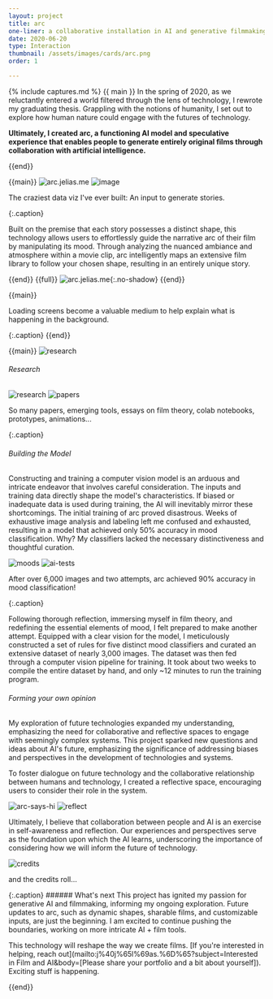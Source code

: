 ```yaml
---
layout: project
title: arc
one-liner: a collaborative installation in AI and generative filmmaking
date: 2020-06-20
type: Interaction
thumbnail: /assets/images/cards/arc.png
order: 1

---
```

{% include captures.md %}
{{ main }}
In the spring of 2020, as we reluctantly entered a world filtered through the lens of technology, I rewrote my graduating thesis. Grappling with the notions of humanity, I set out to explore how human nature could engage with the futures of technology. 

**Ultimately, I created arc, a functioning AI model and speculative experience that enables people to generate entirely original films through collaboration with artificial intelligence.**

<!-- **The result is an operating AI model and speculative experience that fosters collaboration between people and artificial intelligence to generate entirely original films.** -->
{{end}}

{{main}}
![arc.jelias.me](/assets/images/projects/arc/landing.png)
![image](/assets/images/projects/arc/shapes.png)
<p>The craziest data viz I've ever built: An input to generate stories.</p>{:.caption}

<!-- <p>Built on the premise that each story possesses a distinct shape, this technology allows users to effortlessly guide the narrative arc of their film by manipulating its mood.</p>{:.caption} -->

Built on the premise that each story possesses a distinct shape, this technology allows users to effortlessly guide the narrative arc of their film by manipulating its mood. Through analyzing the nuanced ambiance and atmosphere within a movie clip, arc intelligently maps an extensive film library to follow your chosen shape, resulting in an entirely unique story.

<!--
Arc is a installation that empowers users to generate films by collaborating with AI. Built on the premise that each story possesses a distinct shape, this technology allows users to effortlessly guide the narrative arc of their film by manipulating its mood. Through analyzing the nuanced ambiance and atmosphere within a movie clip, arc intelligently maps an extensive film library to follow your chosen shape, resulting in an entirely unique story. 
 -->
{{end}}
{{full}}
![arc.jelias.me](/assets/images/projects/arc/animations.png){:.no-shadow}
{{end}}

{{main}}
<p>Loading screens become a valuable medium to help explain what is happening in the background.</p>{:.caption}
{{end}}

{{main}}
![research](/assets/images/projects/arc/flim.png)
###### Research
![research](/assets/images/projects/arc/research.png)
![papers](/assets/images/projects/arc/papers.png)
<p>So many papers, emerging tools, essays on film theory, colab notebooks, prototypes, animations...</p>{:.caption}

<!-- This project was 10 weeks, of research, learning about ai, cinematic moods, systems, and python, exploring, prototyping, training round 1 (50% accurate), testing, training round 2 (90% accuracy!), building, compiling, running (scripts and models), animating, and polishing. -->

###### Building the Model
Constructing and training a computer vision model is an arduous and intricate endeavor that involves careful consideration. The inputs and training data directly shape the model's characteristics. If biased or inadequate data is used during training, the AI will inevitably mirror these shortcomings. The initial training of arc proved disastrous. Weeks of exhaustive image analysis and labeling left me confused and exhausted, resulting in a model that achieved only 50% accuracy in mood classification. Why? My classifiers lacked the necessary distinctiveness and thoughtful curation.

<!-- Training an AI is a pivotal step often overlooked nowadays, yet it holds tremendous significance. The inputs and training data directly shape the model's characteristics. If biased or inadequate data is used during training, the AI will inevitably mirror these shortcomings. And the initial training data for arc was exactly that, inadequate. I had no clear definition of classifiers, and a murky understanding of mood at best, which resulted in a poorly performing AI :( -->

![moods](/assets/images/projects/arc/moods.png)
![ai-tests](/assets/images/projects/arc/ai-tests.png)
<p>After over 6,000 images and two attempts, arc achieved 90% accuracy in mood classification!</p>{:.caption}

Following thorough reflection, immersing myself in film theory, and redefining the essential elements of mood, I felt prepared to make another attempt. Equipped with a clear vision for the model,  I meticulously constructed a set of rules for five distinct mood classifiers and curated an extensive dataset of nearly 3,000 images. The dataset was then fed through a computer vision pipeline for training. It took about two weeks to compile the entire dataset by hand, and only ~12 minutes to run the training program.

###### Forming your own opinion
My exploration of future technologies expanded my understanding, emphasizing the need for collaborative and reflective spaces to engage with seemingly complex systems. This project sparked new questions and ideas about AI's future, emphasizing the significance of addressing biases and perspectives in the development of technologies and systems. 

To foster dialogue on future technology and the collaborative relationship between humans and technology, I created a reflective space, encouraging users to consider their role in the system.

![arc-says-hi](/assets/images/projects/arc/arc-says-hi.png)
![reflect](/assets/images/projects/arc/reflect.png)

Ultimately, I believe that collaboration between people and AI is an exercise in self-awareness and reflection. Our experiences and perspectives serve as the foundation upon which the AI learns, underscoring the importance of considering how we will inform the future of technology.

<!-- This project served as a thesis, focusing on AI collaboration, complex systems, and speculative technologies. -->

![credits](/assets//images/projects/arc/credits.png)
<p>and the credits roll...</p>{:.caption}
###### What's next
This project has ignited my passion for generative AI and filmmaking, informing my ongoing exploration. Future updates to arc, such as dynamic shapes, sharable films, and customizable inputs, are just the beginning. I am excited to continue pushing the boundaries, working on more intricate AI + film tools.
 
This technology will reshape the way we create films. [If you're interested in helping, reach out](ma&#105;lt&#111;&#58;j&#37;40j%65&#108;&#37;69a&#115;&#46;%6&#68;&#37;6&#53;?subject=Interested in Film and AI&body=[Please share your portfolio and a bit about yourself]). Exciting stuff is happening.

{{end}}
